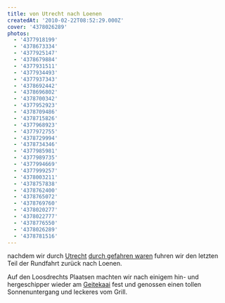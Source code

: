 ```yaml
---
title: von Utrecht nach Loenen
createdAt: '2010-02-22T08:52:29.000Z'
cover: '4378026289'
photos:
  - '4377918199'
  - '4378673334'
  - '4377925147'
  - '4378679884'
  - '4377931511'
  - '4377934493'
  - '4377937343'
  - '4378692442'
  - '4378696802'
  - '4378700342'
  - '4377952923'
  - '4378709486'
  - '4378715826'
  - '4377968923'
  - '4377972755'
  - '4378729994'
  - '4378734346'
  - '4377985981'
  - '4377989735'
  - '4377994669'
  - '4377999257'
  - '4378003211'
  - '4378757838'
  - '4378762400'
  - '4378765072'
  - '4378769760'
  - '4378020277'
  - '4378022777'
  - '4378776550'
  - '4378026289'
  - '4378781516'
---
```


nachdem wir durch [Utrecht](http://www.flickr.com/photos/tacker/sets/72157623465316626/) [durch gefahren waren](http://www.flickr.com/photos/tacker/sets/72157623354458431/) fuhren wir den letzten Teil der Rundfahrt zurück nach Loenen. 

Auf den Loosdrechts Plaatsen machten wir nach einigem hin- und hergeschipper wieder am [Geitekaai](http://www.flickr.com/photos/tacker/sets/72157623308197009/) fest und genossen einen tollen Sonnenuntergang und leckeres vom Grill.